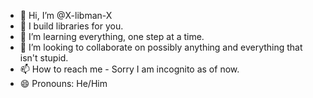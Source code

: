 - 👋 Hi, I’m @X-libman-X
- 👀 I build libraries for you.
- 🌱 I’m learning everything, one step at a time.
- 💞️ I’m looking to collaborate on possibly anything and everything that isn't stupid.
- 📫 How to reach me - Sorry I am incognito as of now.
- 😄 Pronouns: He/Him

<!---
X-libman-X/X-libman-X is a ✨ special ✨ repository because its `README.md` (this file) appears on your GitHub profile.
You can click the Preview link to take a look at your changes.
--->
